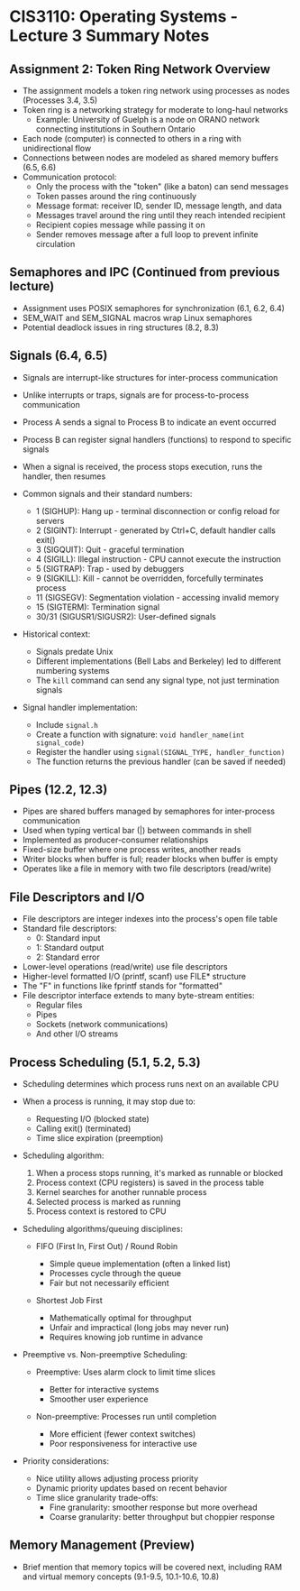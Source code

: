 # CIS3110: Operating Systems - Lecture 3 Summary Notes

## Assignment 2: Token Ring Network Overview
- The assignment models a token ring network using processes as nodes (Processes 3.4, 3.5)
- Token ring is a networking strategy for moderate to long-haul networks
  - Example: University of Guelph is a node on ORANO network connecting institutions in Southern Ontario
- Each node (computer) is connected to others in a ring with unidirectional flow
- Connections between nodes are modeled as shared memory buffers (6.5, 6.6)
- Communication protocol:
  - Only the process with the "token" (like a baton) can send messages
  - Token passes around the ring continuously
  - Message format: receiver ID, sender ID, message length, and data
  - Messages travel around the ring until they reach intended recipient
  - Recipient copies message while passing it on
  - Sender removes message after a full loop to prevent infinite circulation

## Semaphores and IPC (Continued from previous lecture)
- Assignment uses POSIX semaphores for synchronization (6.1, 6.2, 6.4)
- SEM_WAIT and SEM_SIGNAL macros wrap Linux semaphores
- Potential deadlock issues in ring structures (8.2, 8.3)

## Signals (6.4, 6.5)
- Signals are interrupt-like structures for inter-process communication
- Unlike interrupts or traps, signals are for process-to-process communication
- Process A sends a signal to Process B to indicate an event occurred
- Process B can register signal handlers (functions) to respond to specific signals
- When a signal is received, the process stops execution, runs the handler, then resumes
- Common signals and their standard numbers:
  - 1 (SIGHUP): Hang up - terminal disconnection or config reload for servers
  - 2 (SIGINT): Interrupt - generated by Ctrl+C, default handler calls exit()
  - 3 (SIGQUIT): Quit - graceful termination
  - 4 (SIGILL): Illegal instruction - CPU cannot execute the instruction
  - 5 (SIGTRAP): Trap - used by debuggers
  - 9 (SIGKILL): Kill - cannot be overridden, forcefully terminates process
  - 11 (SIGSEGV): Segmentation violation - accessing invalid memory
  - 15 (SIGTERM): Termination signal
  - 30/31 (SIGUSR1/SIGUSR2): User-defined signals

- Historical context:
  - Signals predate Unix
  - Different implementations (Bell Labs and Berkeley) led to different numbering systems
  - The `kill` command can send any signal type, not just termination signals

- Signal handler implementation:
  - Include `signal.h`
  - Create a function with signature: `void handler_name(int signal_code)`
  - Register the handler using `signal(SIGNAL_TYPE, handler_function)`
  - The function returns the previous handler (can be saved if needed)

## Pipes (12.2, 12.3)
- Pipes are shared buffers managed by semaphores for inter-process communication
- Used when typing vertical bar (|) between commands in shell
- Implemented as producer-consumer relationships
- Fixed-size buffer where one process writes, another reads
- Writer blocks when buffer is full; reader blocks when buffer is empty
- Operates like a file in memory with two file descriptors (read/write)

## File Descriptors and I/O
- File descriptors are integer indexes into the process's open file table
- Standard file descriptors:
  - 0: Standard input
  - 1: Standard output
  - 2: Standard error
- Lower-level operations (read/write) use file descriptors
- Higher-level formatted I/O (printf, scanf) use FILE* structure
- The "F" in functions like fprintf stands for "formatted"
- File descriptor interface extends to many byte-stream entities:
  - Regular files
  - Pipes
  - Sockets (network communications)
  - And other I/O streams

## Process Scheduling (5.1, 5.2, 5.3)
- Scheduling determines which process runs next on an available CPU
- When a process is running, it may stop due to:
  - Requesting I/O (blocked state)
  - Calling exit() (terminated)
  - Time slice expiration (preemption)

- Scheduling algorithm:
  1. When a process stops running, it's marked as runnable or blocked
  2. Process context (CPU registers) is saved in the process table
  3. Kernel searches for another runnable process
  4. Selected process is marked as running
  5. Process context is restored to CPU

- Scheduling algorithms/queuing disciplines:
  - FIFO (First In, First Out) / Round Robin
    - Simple queue implementation (often a linked list)
    - Processes cycle through the queue
    - Fair but not necessarily efficient
  
  - Shortest Job First
    - Mathematically optimal for throughput
    - Unfair and impractical (long jobs may never run)
    - Requires knowing job runtime in advance

- Preemptive vs. Non-preemptive Scheduling:
  - Preemptive: Uses alarm clock to limit time slices
    - Better for interactive systems
    - Smoother user experience
  
  - Non-preemptive: Processes run until completion
    - More efficient (fewer context switches)
    - Poor responsiveness for interactive use

- Priority considerations:
  - Nice utility allows adjusting process priority
  - Dynamic priority updates based on recent behavior
  - Time slice granularity trade-offs:
    - Fine granularity: smoother response but more overhead
    - Coarse granularity: better throughput but choppier response

## Memory Management (Preview)
- Brief mention that memory topics will be covered next, including RAM and virtual memory concepts (9.1-9.5, 10.1-10.6, 10.8)
